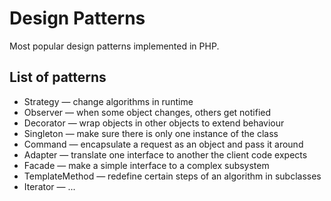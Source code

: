 Design Patterns
===============
Most popular design patterns implemented in PHP.

List of patterns
----------------
* Strategy — change algorithms in runtime
* Observer — when some object changes, others get notified
* Decorator — wrap objects in other objects to extend behaviour
* Singleton — make sure there is only one instance of the class
* Command — encapsulate a request as an object and pass it around
* Adapter — translate one interface to another the client code expects
* Facade — make a simple interface to a complex subsystem
* TemplateMethod — redefine certain steps of an algorithm in subclasses
* Iterator — ...
